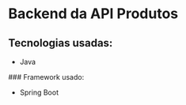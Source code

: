 # Backend da API Produtos
## Tecnologias usadas:
<ul>
  <li>Java</li>
</ul>
### Framework usado:
<ul>
  <li>Spring Boot</li>
</ul>
